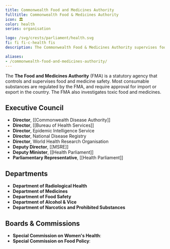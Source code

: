 ```yaml
---
title: Commonwealth Food and Medicines Authority
fulltitle: Commonwealth Food & Medicines Authority
icon: 🏛️
color: health
series: organisation

logo: /svg/crests/parliament/health.svg
fi: fi fi-c-health fis
description: The Commonwealth Food & Medicines Authority supervises food and medicine safety in Vekllei.

aliases:
- /commonwealth-food-and-medicines-authority/
---
```

The <span class="fi fi-c-health fis"></span> **The Food and Medicines Authority** (FMA) is a statutory agency that controls and supervises food and medicine safety. Most consumable substances are regulated by the FMA, and require approval for import or export in the country. The FMA also investigates toxic food and medicines.


## Executive Council

* **Director**, [[Commonwealth Disease Authority]]
* **Director**, [[Bureau of Health Services]]
* **Director**, Epidemic Intelligence Service
* **Director**, National Disease Registry
* **Director**, World Health Research Organisation
* **Deputy Director**, [[MSRE]]
* **Deputy Minister**, [[Health Parliament]]
* **Parliamentary Representative**, [[Health Parliament]]



## Departments
* **Department of Radiological Health**
* **Department of Medicines**
* **Department of Food Safety**
* **Department of Alcohol & Vice**
* **Department of Narcotics and Prohibited Substances**



## Boards & Commissions

* **Special Commission on Women's Health**:
* **Special Commission on Food Policy**:
